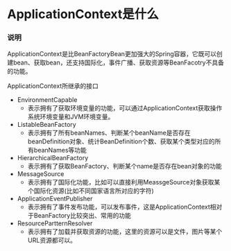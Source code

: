 # ApplicationContext是什么

### 说明
ApplicationContext是比BeanFactoryBean更加强大的Spring容器，它既可以创建bean、获取bean，还支持国际化，事件广播、获取资源等BeanFacotry不具备的功能。

ApplicationContext所继承的接口
- EnvironmentCapable
  - 表示拥有了获取环境变量的功能，可以通过ApplicationContext获取操作系统环境变量和JVM环境变量。
- ListableBeanFactory
  - 表示拥有了所有beanNames、判断某个beanName是否存在beanDefinition对象、统计BeanDefinition个数、获取某个类型对应的所有beanNames等功能
- HierarchicalBeanFactory
  - 表示拥有了获取BeanFactory、判断某个name是否存在bean对象的功能
- MessageSource
  - 表示拥有了国际化功能，比如可以直接利用MeassgeSource对象获取某个国际化资源(比如不同国家语言所对应的字符)
- ApplicationEventPublisher
  - 表示拥有了事件发布功能，可以发布事件，这是ApplicationContext相对于BeanFactory比较突出、常用的功能
- ResourcePartternResolver
  - 表示拥有了加载并获取资源的功能，这里的资源可以是文件，图片等某个URL资源都可以。